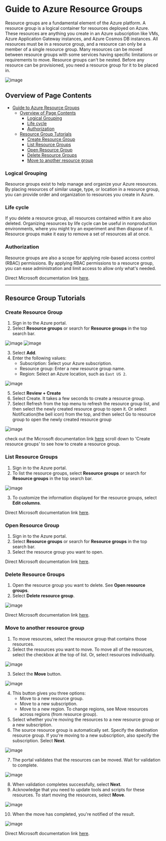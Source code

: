 # Guide to Azure Resource Groups
Resource groups are a fundamental element of the Azure platform. A resource group is a logical container for resources deployed on Azure. These resources are anything you create in an Azure subscription like VMs, Azure Application Gateway instances, and Azure Cosmos DB instances. All resources must be in a resource group, and a resource can only be a member of a single resource group. Many resources can be moved between resource groups with some services having specific limitations or requirements to move. Resource groups can't be nested. Before any resource can be provisioned, you need a resource group for it to be placed in.

<img alt="image" src="/docs/images/ResourceGroups1.png">

## Overview of Page Contents

- [Guide to Azure Resource Groups](#guide-to-azure-resource-groups)
  - [Overview of Page Contents](#overview-of-page-contents)
    - [Logical Grouping](#logical-grouping)
    - [Life cycle](#life-cycle)
    - [Authorization](#authorization)
  - [Resource Group Tutorials](#resource-group-tutorials)
    - [Create Resource Group](#create-resource-group)
    - [List Resource Groups](#list-resource-groups)
    - [Open Resource Group](#open-resource-group)
    - [Delete Resource Groups](#delete-resource-groups)
    - [Move to another resource group](#move-to-another-resource-group)
 
### Logical Grouping
Resource groups exist to help manage and organize your Azure resources. By placing resources of similar usage, type, or location in a resource group, you can provide order and organization to resources you create in Azure. 

### Life cycle
If you delete a resource group, all resources contained within it are also deleted. Organizing resources by life cycle can be useful in nonproduction environments, where you might try an experiment and then dispose of it. Resource groups make it easy to remove a set of resources all at once.

### Authorization
Resource groups are also a scope for applying role-based access control (RBAC) permissions. By applying RBAC permissions to a resource group, you can ease administration and limit access to allow only what's needed.

Direct Microsoft documentation link [here](https://learn.microsoft.com/en-us/azure/azure-resource-manager/management/manage-resource-groups-portal).

---------------------------------
## Resource Group Tutorials

### Create Resource Group<a name="crg"></a>
1. Sign in to the Azure portal.
2. Select **Resource groups** or search for **Resource groups** in the top search bar.

<img alt="image" src="/docs/images/manage-resource-groups-add-group.png">
<img alt="image" src="/docs/images/manage-resource-groups-add-group-2.png">

3. Select **Add**.
4. Enter the following values:
    - Subscription: Select your Azure subscription.
    - Resource group: Enter a new resource group name.
    - Region: Select an Azure location, such as `East US 2`.

<img alt="image" src="/docs/images/manage-resource-groups-create-group-2.png">

5. Select **Review + Create**
6. Select Create. It takes a few seconds to create a resource group.
7. Select Refresh from the top menu to refresh the resource group list, and then select the newly created resource group to open it. Or select Notification(the bell icon) from the top, and then select Go to resource group to open the newly created resource group

<img alt="image" src="/docs/images/manage-resource-groups-add-group-go-to-resource-group.png">

check out the Microsoft documentation link [here](https://learn.microsoft.com/en-us/azure/azure-resource-manager/management/manage-resource-groups-portal) scroll down to 'Create resource groups' to see how to create a resource group.


###  List Resource Groups<a name="lrg"></a>
1. Sign in to the Azure portal.
2. To list the resource groups, select **Resource groups** or search for **Resource groups** in the top search bar.

<img alt="image" src="/docs/images/manage-resource-groups-list-groups.png">

3. To customize the information displayed for the resource groups, select **Edit columns**.

Direct Microsoft documentation link [here](https://learn.microsoft.com/en-us/azure/azure-resource-manager/management/manage-resource-groups-portal#list-resource-groups).

### Open Resource Group<a name="org"></a>
1. Sign in to the Azure portal.
2. Select **Resource groups** or search for **Resource groups** in the top search bar.
3. Select the resource group you want to open.
   
Direct Microsoft documentation link [here](https://learn.microsoft.com/en-us/azure/azure-resource-manager/management/manage-resource-groups-portal#open-resource-groups).

###  Delete Resource Groups<a name="drg"></a>
1. Open the resource group you want to delete. See **Open resource groups**.
2. Select **Delete resource group**.
   
<img alt="image" src="/docs/images/delete-group.png">

Direct Microsoft documentation link [here](https://learn.microsoft.com/en-us/azure/azure-resource-manager/management/manage-resource-groups-portal#delete-resource-groups).


###  Move to another resource group<a name="mtarg"></a>
1. To move resources, select the resource group that contains those resources.
2. Select the resources you want to move. To move all of the resources, select the checkbox at the top of list. Or, select resources individually.

<img alt="image" src="/docs/images/select-resources-to-move.png">

3. Select the **Move** button.

<img alt="image" src="/docs/images/select-move.png">

4. This button gives you three options:
    - Move to a new resource group.
    - Move to a new subscription.
    - Move to a new region. To change regions, see Move resources across regions (from resource group).
5. Select whether you're moving the resources to a new resource group or a new subscription.
6. The source resource group is automatically set. Specify the destination resource group. If you're moving to a new subscription, also specify the subscription. Select **Next**.

<img alt="image" src="/docs/images/select-destination-group.png">

7. The portal validates that the resources can be moved. Wait for validation to complete.

<img alt="image" src="/docs/images/validation.png">

8. When validation completes successfully, select **Next**.
9. Acknowledge that you need to update tools and scripts for these resources. To start moving the resources, select **Move**.

<img alt="image" src="/docs/images/acknowledge-change.png">

10. When the move has completed, you're notified of the result.

<img alt="image" src="/docs/images/view-notification.png">

Direct Microsoft documentation link [here](https://learn.microsoft.com/en-us/azure/azure-resource-manager/management/move-resource-group-and-subscription).






